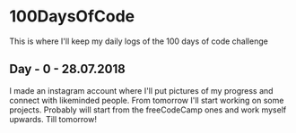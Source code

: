 # 100DaysOfCode
This is where I'll keep my daily logs of the 100 days of code challenge

## Day - 0 - 28.07.2018
I made an instagram account where I'll put pictures of my progress and connect with likeminded people.
From tomorrow I'll start working on some projects. Probably will start from the freeCodeCamp ones and work myself upwards. Till tomorrow!

